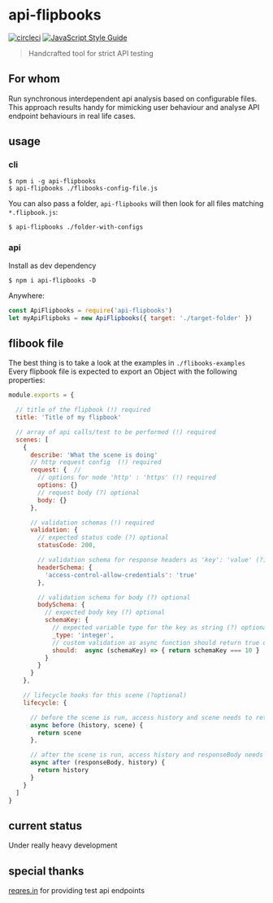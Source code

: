 # api-flipbooks


[![circleci](https://circleci.com/gh/MattAndDev/rm-nm/tree/master.svg?style=shield&circle-token=12aedd82a9a427ca644f90be5404e1a7232da500)](https://circleci.com/gh/MattAndDev/api-flipbooks)
[![JavaScript Style Guide](https://img.shields.io/badge/code_style-standard-brightgreen.svg)](https://standardjs.com)

> Handcrafted tool for strict API testing

## For whom

Run synchronous interdependent api analysis based on configurable files.
This approach results handy for mimicking user behaviour and analyse API endpoint behaviours in real life cases.

## usage

### cli

```
$ npm i -g api-flipbooks
$ api-flipbooks ./flibooks-config-file.js
```

You can also pass a folder, `api-flipbooks` will then look for all files matching `*.flipbook.js`:

```
$ api-flipbooks ./folder-with-configs
```

### api

Install as dev dependency
```
$ npm i api-flipbooks -D
```

Anywhere:

```javascript
const ApiFlipbooks = require('api-flipbooks')
let myApiFlipboks = new ApiFlipbooks({ target: './target-folder' })
```


## flibook file

The best thing is to take a look at the examples in `./flibooks-examples`
Every flipbook file is expected to export an Object with the following properties:

```javascript
module.exports = {

  // title of the flipbook (!) required
  title: 'Title of my flipbook'

  // array of api calls/test to be performed (!) required
  scenes: [
    {
      describe: 'What the scene is doing'
      // http request config  (!) required
      request: {  // 
        // options for node 'http' : 'https' (!) required
        options: {}
        // request body (?) optional
        body: {}
      },

      // validation schemas (!) required
      validation: {
        // expected status code (?) optional
        statusCode: 200,

        // validation schema for response headers as 'key': 'value' (?) optional
        headerSchema: {
          'access-control-allow-credentials': 'true'
        },

        // validation schema for body (?) optional
        bodySchema: {
          // expected body key (?) optional
          schemaKey: {
            // expected variable type for the key as string (?) optional
            _type: 'integer',
            // custom validation as async function should return true or false (?) optional
            should:  async (schemaKey) => { return schemaKey === 10 }
          }
        }
      }
    },

    // lifecycle hooks for this scene (?optional)
    lifecycle: {

      // before the scene is run, access history and scene needs to return the scene (?) optional
      async before (history, scene) {
        return scene
      },

      // after the scene is run, access history and responseBody needs to return history (?) optional
      async after (responseBody, history) {
        return history
      }
    }
  ]
}
```

## current status

Under really heavy development

## special thanks

[reqres.in](https://reqres.in/) for providing test api endpoints
